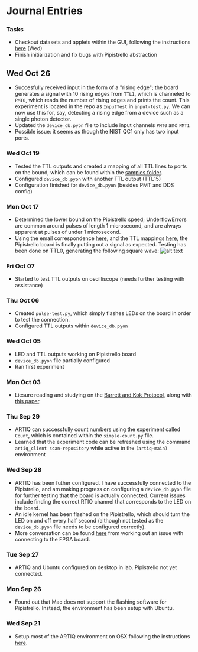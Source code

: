 # Journal Entries

### Tasks

* Checkout datasets and applets within the GUI, following the instructions [here](https://m-labs.hk/artiq/manual-release-2/getting_started_mgmt.html#datasets) (Wed)
* Finish initialization and fix bugs with Pipistrello abstraction

## Wed Oct 26

* Succesfully received input in the form of a "rising edge"; the board generates a signal with 10 rising edges from `TTL1`, which is channeled to `PMT0`, which reads the number of rising edges and prints the count. This experiment is located in the repo as `InputTest` in `input-test.py`. We can now use this for, say, detecting a rising edge from a device such as a single photon detector.
* Updated the `device_db.pyon` file to include input channels `PMT0` and `PMT1`
* Possible issue: it seems as though the NIST QC1 only has two input ports.

### Wed Oct 19

* Tested the TTL outputs and created a mapping of all TTL lines to ports on the bound, which can be found within the [samples folder](https://github.com/vontell/artiq-control/tree/master/samples).
* Configured `device_db.pyon` with another TTL output (TTL15)
* Configuration finished for `device_db.pyon` (besides PMT and DDS config)

### Mon Oct 17

* Determined the lower bound on the Pipistrello speed; UnderflowErrors are common around pulses of length 1 microsecond, and are always apparent at pulses of under 1 microsecond.
* Using the email correspondence [here](https://ssl.serverraum.org/lists-archive/artiq/2016-October/001022.html), and the TTL mappings [here](https://github.com/m-labs/artiq/blob/master/artiq/gateware/nist_qc1.py#L4), the Pipistrello board is finally putting out a signal as expected. Testing has been done on TTL0, generating the following square wave:
![alt text](https://i.imgur.com/jwL8DKM.jpg "Logo Title Text 1")

### Fri Oct 07

* Started to test TTL outputs on oscilliscope (needs further testing with assistance)

### Thu Oct 06

* Created `pulse-test.py`, which simply flashes LEDs on the board in order to test the connection.
* Configured TTL outputs within `device_db.pyon`

### Wed Oct 05

* LED and TTL outputs working on Pipistrello board
* `device_db.pyon` file partially configured
* Ran first experiment

### Mon Oct 03

* Liesure reading and studying on the [Barrett and Kok Protocol](http://journals.aps.org/pra/pdf/10.1103/PhysRevA.71.060310), along with [this paper](https://openaccess.leidenuniv.nl/bitstream/handle/1887/43200/Thesis%20Jacob%20Bakermans.pdf?sequence=1).

### Thu Sep 29

* ARTIQ can successfully count numbers using the experiment called `Count`, which is contained within the `simple-count.py` file.
* Learned that the experiment code can be refreshed using the command `artiq_client scan-repository` while active in the `(artiq-main)` environment

### Wed Sep 28

* ARTIQ has been futher configured. I have successfully connected to the Pipistrello, and am making progress on configuring a `device_db.pyon` file for further testing that the board is actually connected. Current issues include finding the correct RTIO channel that corresponds to the LED on the board.
* An idle kernel has been flashed on the Pipistrello, which should turn the LED on and off every half second (although not tested as the `device_db.pyon` file needs to be configured correctly).
* More conversation can be found [here](https://github.com/m-labs/artiq/issues/568) from working out an issue with connecting to the FPGA board.

### Tue Sep 27

* ARTIQ and Ubuntu configured on desktop in lab. Pipistrello not yet connected.

### Mon Sep 26

* Found out that Mac does not support the flashing software for Pipistrello. Instead, the environment has been setup with Ubuntu.

### Wed Sep 21

* Setup most of the ARTIQ environment on OSX following the instructions [here](https://m-labs.hk/artiq/manual-release-2/installing_from_source.html#install-from-source).   
